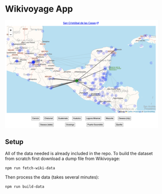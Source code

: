# Wikivoyage App

<img src="./screenshot.png">

## Setup

All of the data needed is already included in the repo. To build the dataset from scratch first download a dump file from Wikivoyage:

```
npm run fetch-wiki-data
```

Then process the data (takes several minutes):

```
npm run build-data
```
